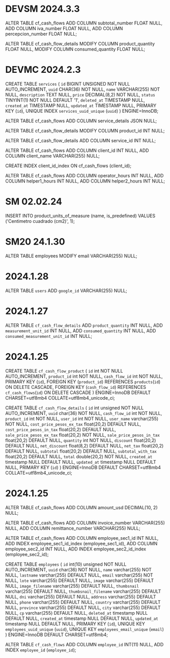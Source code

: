 # DEVSM 2024.3.3
ALTER TABLE cf_cash_flows
ADD COLUMN subtotal_number FLOAT NULL,
ADD COLUMN iva_number FLOAT NULL,
ADD COLUMN percepcion_number FLOAT NULL;

ALTER TABLE cf_cash_flow_details
MODIFY COLUMN product_quantity FLOAT NULL,
MODIFY COLUMN consumed_quantity FLOAT NULL;

# DEVMC 2024.2.3
CREATE TABLE `services` (
    `id` BIGINT UNSIGNED NOT NULL AUTO_INCREMENT,
    `uuid` CHAR(36) NOT NULL,
    `name` VARCHAR(255) NOT NULL,
    `description` TEXT NULL,
    `price` DECIMAL(8,2) NOT NULL,
    `status` TINYINT(1) NOT NULL DEFAULT '1',
    `deleted_at` TIMESTAMP NULL,
    `created_at` TIMESTAMP NULL,
    `updated_at` TIMESTAMP NULL,
    PRIMARY KEY (`id`),
    UNIQUE INDEX `services_uuid_unique` (`uuid`)
) ENGINE=InnoDB;

ALTER TABLE cf_cash_flows
ADD COLUMN service_details JSON NULL;

ALTER TABLE cf_cash_flow_details
MODIFY COLUMN product_id INT NULL;

ALTER TABLE cf_cash_flow_details
ADD COLUMN service_id INT NULL;

ALTER TABLE cf_cash_flows
ADD COLUMN client_id INT NULL,
ADD COLUMN client_name VARCHAR(255) NULL;

CREATE INDEX client_id_index ON cf_cash_flows (client_id);

ALTER TABLE cf_cash_flows
ADD COLUMN operator_hours INT NULL,
ADD COLUMN helper1_hours INT NULL,
ADD COLUMN helper2_hours INT NULL;


# SM 02.02.24
INSERT INTO product_units_of_measure (name, is_predefined)
VALUES ('Centimetro cuadrado (cm2)', 1);

# SM20 24.1.30
ALTER TABLE employees MODIFY email VARCHAR(255) NULL;


# 2024.1.28
ALTER TABLE `users` ADD `google_id` VARCHAR(255) NULL;

# 2024.1.27
ALTER TABLE `cf_cash_flow_details`
ADD `product_quantity` INT NULL,
ADD `measurement_unit_id` INT NULL,
ADD `consumed_quantity` INT NULL,
ADD `consumed_measurement_unit_id` INT NULL;

# 2024.1.25 
CREATE TABLE `cf_cash_flow_product` (
  `id` int NOT NULL AUTO_INCREMENT,
  `product_id` int NOT NULL,
  `cash_flow_id` int NOT NULL,
  PRIMARY KEY (`id`),
  FOREIGN KEY (`product_id`) REFERENCES `products`(`id`) ON DELETE CASCADE,
  FOREIGN KEY (`cash_flow_id`) REFERENCES `cf_cash_flows`(`id`) ON DELETE CASCADE
) ENGINE=InnoDB DEFAULT CHARSET=utf8mb4 COLLATE=utf8mb4_unicode_ci;


CREATE TABLE `cf_cash_flow_details` (
  `id` int unsigned NOT NULL AUTO_INCREMENT,
  `uuid` char(36) NOT NULL,
  `cash_flow_id` int NOT NULL,
  `product_id` int NOT NULL,
  `user_id` int NOT NULL,
  `user_name` varchar(255) NOT NULL,
  `cost_price_pesos_ex_tax` float(20,2) DEFAULT NULL,
  `cost_price_pesos_in_tax` float(20,2) DEFAULT NULL,
  `sale_price_pesos_ex_tax` float(20,2) NOT NULL,
  `sale_price_pesos_in_tax` float(20,2) DEFAULT NULL,
  `quantity` int NOT NULL,
  `discount` float(20,2) DEFAULT NULL,
  `net_discount` float(8,2) DEFAULT NULL,
  `net_tax` float(20,2) DEFAULT NULL,
  `subtotal` float(20,2) DEFAULT NULL,
  `subtotal_with_tax` float(20,2) DEFAULT NULL,
  `total` double(20,2) NOT NULL,
  `created_at` timestamp NULL DEFAULT NULL,
  `updated_at` timestamp NULL DEFAULT NULL,
  PRIMARY KEY (`id`)
) ENGINE=InnoDB DEFAULT CHARSET=utf8mb4 COLLATE=utf8mb4_unicode_ci;
# 2024.1.25 






ALTER TABLE cf_cash_flows
ADD COLUMN amount_usd DECIMAL(10, 2) NULL;


ALTER TABLE cf_cash_flows
ADD COLUMN invoice_number VARCHAR(255) NULL,
ADD COLUMN remittance_number VARCHAR(255) NULL;

ALTER TABLE cf_cash_flows
ADD COLUMN employee_sec1_id INT NULL,
ADD INDEX employee_sec1_id_index (employee_sec1_id),
ADD COLUMN employee_sec2_id INT NULL,
ADD INDEX employee_sec2_id_index (employee_sec2_id);


<!-- /devmc 2024.1.8  -->
CREATE TABLE `employees` (
  `id` int(10) unsigned NOT NULL AUTO_INCREMENT,
  `uuid` char(36) NOT NULL,
  `name` varchar(255) NOT NULL,
  `lastname` varchar(255) DEFAULT NULL,
  `email` varchar(255) NOT NULL,
  `lote` varchar(255) DEFAULT NULL,
  `image` varchar(255) DEFAULT NULL,
  `image_filename` varchar(255) DEFAULT NULL,
  `thumbsnail` varchar(255) DEFAULT NULL,
  `thumbsnail_filename` varchar(255) DEFAULT NULL,
  `dni` varchar(255) DEFAULT NULL,
  `address` varchar(255) DEFAULT NULL,
  `phone` varchar(255) DEFAULT NULL,
  `country` varchar(255) DEFAULT NULL,
  `province` varchar(255) DEFAULT NULL,
  `city` varchar(255) DEFAULT NULL,
  `cp` varchar(255) DEFAULT NULL,
  `deleted_at` timestamp NULL DEFAULT NULL,
  `created_at` timestamp NULL DEFAULT NULL,
  `updated_at` timestamp NULL DEFAULT NULL,
  PRIMARY KEY (`id`),
  UNIQUE KEY `employees_uuid_unique` (`uuid`),
  UNIQUE KEY `employees_email_unique` (`email`)
) ENGINE=InnoDB DEFAULT CHARSET=utf8mb4;


ALTER TABLE `cf_cash_flows`
ADD COLUMN `employee_id` INT(11) NULL,
ADD INDEX `employee_id` (`employee_id`);
